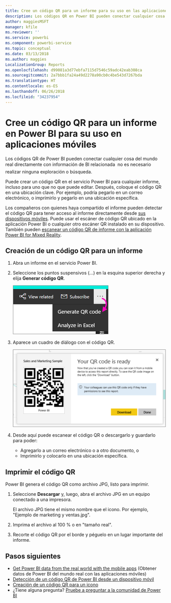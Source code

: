 ```yaml
---
title: Cree un código QR para un informe para su uso en las aplicaciones móviles de Power BI
description: Los códigos QR en Power BI pueden conectar cualquier cosa del mundo real directamente con información de BI en la aplicación móvil de Power BI, sin que se necesite una búsqueda.
author: maggiesMSFT
manager: kfile
ms.reviewer: ''
ms.service: powerbi
ms.component: powerbi-service
ms.topic: conceptual
ms.date: 03/13/2018
ms.author: maggies
LocalizationGroup: Reports
ms.openlocfilehash: d99081a3d77ebfa7115d7546c59adc42eab308ca
ms.sourcegitcommit: 2a7bbb1fa24a49d2278a90cb0c4be543d7267bda
ms.translationtype: HT
ms.contentlocale: es-ES
ms.lasthandoff: 06/26/2018
ms.locfileid: "34237954"
---
```

# <a name="create-a-qr-code-for-a-report-in-power-bi-to-use-in-the-mobile-apps"></a>Cree un código QR para un informe en Power BI para su uso en aplicaciones móviles
Los códigos QR de Power BI pueden conectar  cualquier cosa del mundo real directamente con información de BI relacionada &#151; no es necesario realizar ninguna exploración o búsqueda.

Puede crear un código QR en el servicio Power BI para cualquier informe, incluso para uno que no que puede editar. Después, coloque el código QR en una ubicación clave. Por ejemplo, podría pegarlo en un correo electrónico, o imprimirlo y pegarlo en una ubicación específica. 

Los compañeros con quienes haya compartido el informe pueden detectar el código QR para tener acceso al informe directamente desde [sus dispositivos móviles](mobile-apps-qr-code.md). Puede usar el escáner de código QR ubicado en la aplicación Power BI o cualquier otro escáner QR instalado en su dispositivo. También pueden [escanear un código QR de informe con la aplicación Power BI for Mixed Reality](mobile-mixed-reality-app.md#scan-a-report-qr-code-in-holographic-view).

## <a name="create-a-qr-code-for-a-report"></a>Creación de un código QR para un informe
1. Abra un informe en el servicio Power BI.
2. Seleccione los puntos suspensivos (...) en la esquina superior derecha y elija **Generar código QR**. 
   
    ![](media/service-create-qr-code-for-report/power-bi-create-qr-code-report.png)
3. Aparece un cuadro de diálogo con el código QR. 
   
    ![](media/service-create-qr-code-for-report/powerbi_report_qrcode.png)
4. Desde aquí puede escanear el código QR o descargarlo y guardarlo para poder: 
   
   * Agregarlo a un correo electrónico o a otro documento, o 
   * Imprimirlo y colocarlo en una ubicación específica. 

## <a name="print-the-qr-code"></a>Imprimir el código QR
Power BI genera el código QR como archivo JPG, listo para imprimir. 

1. Seleccione **Descargar** y, luego, abra el archivo JPG en un equipo conectado a una impresora.  
   
   El archivo JPG tiene el mismo nombre que el icono. Por ejemplo, "Ejemplo de marketing y ventas.jpg".
   
1. Imprima el archivo al 100 % o en "tamaño real".  
2. Recorte el código QR por el borde y péguelo en un lugar importante del informe. 

## <a name="next-steps"></a>Pasos siguientes
* [Get Power BI data from the real world with the mobile apps](mobile-apps-data-in-real-world-context.md) (Obtener datos de Power BI del mundo real con las aplicaciones móviles)
* [Detección de un código QR de Power BI desde un dispositivo móvil](mobile-apps-qr-code.md)
* [Creación de un código QR para un icono](service-create-qr-code-for-tile.md)
* ¿Tiene alguna pregunta? [Pruebe a preguntar a la comunidad de Power BI](http://community.powerbi.com/)

